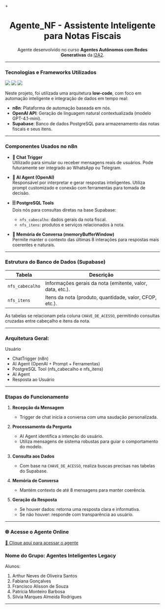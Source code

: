 +<h1 align="center"> Agente_NF - Assistente Inteligente para Notas Fiscais</h1>

<p align="center">
  Agente desenvolvido no curso <strong>Agentes Autônomos com Redes Generativas</strong> da <a href="https://www.i2a2.com.br/">I2A2</a>.
</p>

---

### Tecnologias e Frameworks Utilizados

<p align="left">
  <img src="https://img.shields.io/badge/-n8n-333333?style=flat&logo=n8n" />
  <img src="https://img.shields.io/badge/-OpenAI-333333?style=flat&logo=openai" />
  <img src="https://img.shields.io/badge/-Supabase-333333?style=flat&logo=supabase" />
</p>

Neste projeto, foi utilizada uma arquitetura **low-code**, com foco em automação inteligente e integração de dados em tempo real:

- **n8n**: Plataforma de automação baseada em nós.
- **OpenAI API**: Geração de linguagem natural contextualizada (modelo GPT-4.1-mini).
- **Supabase**: Banco de dados PostgreSQL para armazenamento das notas fiscais e seus itens.

---

### Componentes Usados no n8n

- **🔹 Chat Trigger**  
  Utilizado para simular ou receber mensagens reais de usuários. Pode futuramente ser integrado ao WhatsApp ou Telegram.

- **🧠 AI Agent (OpenAI)**  
  Responsável por interpretar e gerar respostas inteligentes. Utiliza prompt customizado e conexão com ferramentas para tomada de decisão.

- **🗄️ PostgreSQL Tools**  
  Dois nós para consultas diretas na base Supabase:
  - `nfs_cabecalho`: dados gerais da nota fiscal.
  - `nfs_itens`: produtos e serviços relacionados à nota.

- **💬 Memória de Conversa (memoryBufferWindow)**  
  Permite manter o contexto das últimas 8 interações para respostas mais coerentes e naturais.

---

### Estrutura do Banco de Dados (Supabase)

| Tabela         | Descrição                                                       |
|----------------|-----------------------------------------------------------------|
| `nfs_cabecalho` | Informações gerais da nota (emitente, valor, data, etc.).       |
| `nfs_itens`     | Itens da nota (produto, quantidade, valor, CFOP, etc.).         |

As tabelas se relacionam pela coluna `CHAVE_DE_ACESSO`, permitindo consultas cruzadas entre cabeçalho e itens da nota.

---

### Arquitetura Geral:
Usuário 
- ChatTrigger (n8n) 
- AI Agent (OpenAI + Prompt + Ferramentas) 
- PostgreSQL Tool (nfs_cabecalho e nfs_itens) 
- AI Agent 
- Resposta ao Usuário

---

### Etapas do Funcionamento

1. **Recepção da Mensagem**
   - Trigger de chat inicia a conversa com uma saudação personalizada.

2. **Processamento da Pergunta**
   - AI Agent identifica a intenção do usuário.
   - Utiliza mensagens de sistema robustas para guiar o comportamento do modelo.

3. **Consulta aos Dados**
   - Com base na `CHAVE_DE_ACESSO`, realiza buscas precisas nas tabelas do Supabase.

4. **Memória de Conversa**
   - Mantém contexto de até 8 mensagens para manter coerência.

5. **Geração da Resposta**
   - Se houver dados: retorna uma resposta clara e informativa.
   - Se não houver: responde com transparência ao usuário.

---

### 🌐 Acesse o Agente Online

[🔗 Clique aqui para acessar o agente](https://silvia-rodrigues.app.n8n.cloud/webhook/9dd6b60e-6c9f-477d-bb5f-56626ccd1b6a/chat)


### Nome do Grupo: Agentes Inteligentes Legacy
Alunos:
1. Arthur Neves de Oliveira Santos
2. Fabiana Gonçalves
3. Francisco Alisson de Souza
4. Patrícia Monteiro Barbosa
5. Silvia Marques Almeida Rodrigues
---








